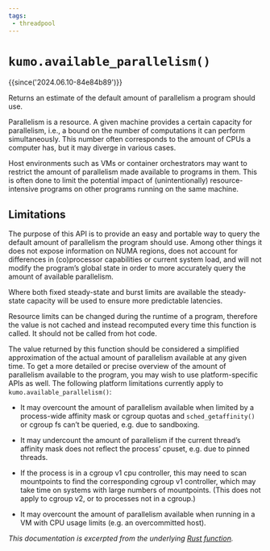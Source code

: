 ```yaml
---
tags:
 - threadpool
---
```


# `kumo.available_parallelism()`

{{since('2024.06.10-84e84b89')}}

Returns an estimate of the default amount of parallelism a program should use.

Parallelism is a resource. A given machine provides a certain capacity for
parallelism, i.e., a bound on the number of computations it can perform
simultaneously. This number often corresponds to the amount of CPUs a computer
has, but it may diverge in various cases.

Host environments such as VMs or container orchestrators may want to restrict
the amount of parallelism made available to programs in them. This is often
done to limit the potential impact of (unintentionally) resource-intensive
programs on other programs running on the same machine.

## Limitations

The purpose of this API is to provide an easy and portable way to query the
default amount of parallelism the program should use. Among other things it
does not expose information on NUMA regions, does not account for differences
in (co)processor capabilities or current system load, and will not modify the
program’s global state in order to more accurately query the amount of
available parallelism.

Where both fixed steady-state and burst limits are available the steady-state
capacity will be used to ensure more predictable latencies.

Resource limits can be changed during the runtime of a program, therefore the
value is not cached and instead recomputed every time this function is called.
It should not be called from hot code.

The value returned by this function should be considered a simplified
approximation of the actual amount of parallelism available at any given time.
To get a more detailed or precise overview of the amount of parallelism
available to the program, you may wish to use platform-specific APIs as well.
The following platform limitations currently apply to `kumo.available_parallelism()`:

* It may overcount the amount of parallelism available when limited by a
  process-wide affinity mask or cgroup quotas and `sched_getaffinity()` or
  cgroup fs can’t be queried, e.g. due to sandboxing.

* It may undercount the amount of parallelism if the current thread’s affinity
  mask does not reflect the process’ cpuset, e.g. due to pinned threads.

* If the process is in a cgroup v1 cpu controller, this may need to scan
  mountpoints to find the corresponding cgroup v1 controller, which may take
  time on systems with large numbers of mountpoints. (This does not apply to
  cgroup v2, or to processes not in a cgroup.)

* It may overcount the amount of parallelism available when running in a VM
  with CPU usage limits (e.g. an overcommitted host).

*This documentation is excerpted from the underlying [Rust
function](https://doc.rust-lang.org/stable/std/thread/fn.available_parallelism.html).*
